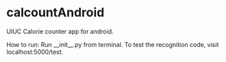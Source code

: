# calcountAndroid
UIUC Calorie counter app for android.

How to run:
Run \_\_init\_\_.py from terminal. To test the recognition code, visit localhost:5000/test.
